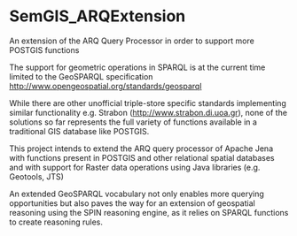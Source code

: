 # SemGIS_ARQExtension
An extension of the ARQ Query Processor in order to support more POSTGIS functions

The support for geometric operations in SPARQL is at the current time limited to the GeoSPARQL specification http://www.opengeospatial.org/standards/geosparql

While there are other unofficial triple-store specific standards implementing similar functionality e.g. Strabon (http://www.strabon.di.uoa.gr), none of the solutions so far represents the full variety of functions available in a traditional GIS database like POSTGIS.

This project intends to extend the ARQ query processor of Apache Jena with functions present in POSTGIS and other relational spatial databases and with support for Raster data operations using Java libraries (e.g. Geotools, JTS)

An extended GeoSPARQL vocabulary not only enables more querying opportunities but also paves the way for an extension of geospatial reasoning using the SPIN reasoning engine, as it relies on SPARQL functions to create reasoning rules.

